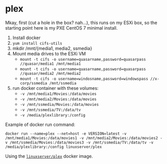 # plex

Mkay, first (cut a hole in the box? nah...), this runs on my ESXi box, so the starting point here is my PXE CentOS 7 minimal install.

1. Install docker
2. `yum install cifs-utils`
3. mkdir /mnt/{media1, media2, ssmedia}
4. Mount media drives to the ESXi VM
     - `mount -t cifs -o username=quasarname,password=quasarpass //quasar/media1 /mnt/media1`
     - `mount -t cifs -o username=quasarname,password=quasarpass //quasar/media2 /mnt/media2`
     - `mount -t cifs -o username=windosname,password=windowspass //x-corp/ssmedia /mnt/ssmedia`
5. run docker container with these volumes:
     - `-v /mnt/media1/Movies:/data/movies`
     - `-v /mnt/media2/Movies:/data/movies`
     - `-v /mnt/ssmedia/Movies:/data/movies`
     - `-v /mnt/ssmedia/TV:/data/tv`
     - `-v /media/plexlibrary:/config`

Example of docker run command:
```
docker run --name=plex --net=host -e VERSION=latest -v /mnt/media1/Movies:/data/movies1 -v /mnt/media2/Movies:/data/movies2 -v /mnt/ssmedia/Movies:/data/movies3 -v /mnt/ssmedia/TV:/data/tv -v /media/plexlibrary:/config linuxserver/plex
```

Using the [`linuxserver/plex`](https://hub.docker.com/r/linuxserver/plex/) docker image.
